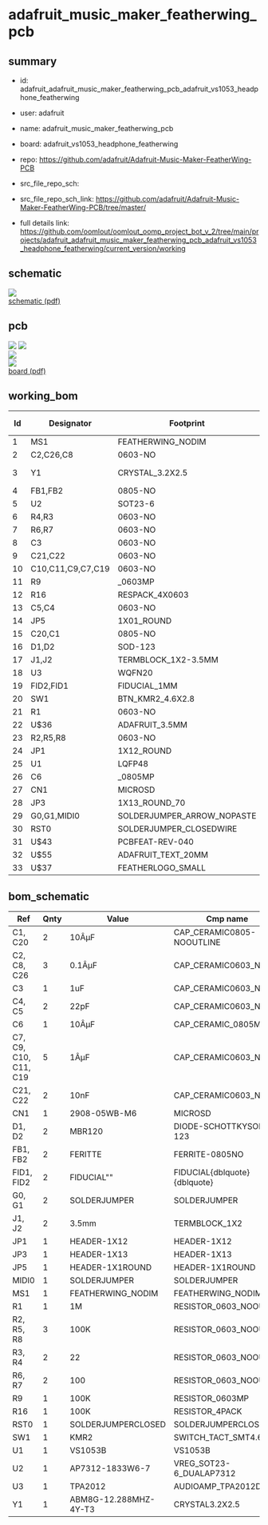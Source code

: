 # adafruit_music_maker_featherwing_pcb
 
## summary 
* id: adafruit_adafruit_music_maker_featherwing_pcb_adafruit_vs1053_headphone_featherwing
* user: adafruit
* name: adafruit_music_maker_featherwing_pcb
* board: adafruit_vs1053_headphone_featherwing
* repo: https://github.com/adafruit/Adafruit-Music-Maker-FeatherWing-PCB



* src_file_repo_sch: 
* src_file_repo_sch_link: https://github.com/adafruit/Adafruit-Music-Maker-FeatherWing-PCB/tree/master/
* full details link: https://github.com/oomlout/oomlout_oomp_project_bot_v_2/tree/main/projects/adafruit_adafruit_music_maker_featherwing_pcb_adafruit_vs1053_headphone_featherwing/current_version/working  

## schematic  
![](working_schematic_600.png)  
[schematic (pdf)](working_schematic.pdf) 






















## pcb  
![](working_3d_600.png) 
![](working_3d_front_600.png)  
![](working_3d_back_600.png)  
![](working_600.png)  
[board (pdf)](working.pdf)  

## working_bom
| Id | Designator | Footprint | Quantity | Designation | Supplier and ref |  | None | 
| --- | --- | --- | --- | --- | --- | --- | --- | 
| 1 | MS1 | FEATHERWING_NODIM | 1 | FEATHERWING_NODIM |  |  | [''] | 
| 2 | C2,C26,C8 | 0603-NO | 3 | 0.1ÂµF |  |  | [''] | 
| 3 | Y1 | CRYSTAL_3.2X2.5 | 1 | ABM8G-12.288MHZ-4Y-T3 |  |  | [''] | 
| 4 | FB1,FB2 | 0805-NO | 2 | FERITTE |  |  | [''] | 
| 5 | U2 | SOT23-6 | 1 | AP7312-1833W6-7 |  |  | [''] | 
| 6 | R4,R3 | 0603-NO | 2 | 22 |  |  | [''] | 
| 7 | R6,R7 | 0603-NO | 2 | 100 |  |  | [''] | 
| 8 | C3 | 0603-NO | 1 | 1uF |  |  | [''] | 
| 9 | C21,C22 | 0603-NO | 2 | 10nF |  |  | [''] | 
| 10 | C10,C11,C9,C7,C19 | 0603-NO | 5 | 1ÂµF |  |  | [''] | 
| 11 | R9 | _0603MP | 1 | 100K |  |  | [''] | 
| 12 | R16 | RESPACK_4X0603 | 1 | 100K |  |  | [''] | 
| 13 | C5,C4 | 0603-NO | 2 | 22pF |  |  | [''] | 
| 14 | JP5 | 1X01_ROUND | 1 |  |  |  | [''] | 
| 15 | C20,C1 | 0805-NO | 2 | 10ÂµF |  |  | [''] | 
| 16 | D1,D2 | SOD-123 | 2 | MBR120 |  |  | [''] | 
| 17 | J1,J2 | TERMBLOCK_1X2-3.5MM | 2 | 3.5mm |  |  | [''] | 
| 18 | U3 | WQFN20 | 1 | TPA2012 |  |  | [''] | 
| 19 | FID2,FID1 | FIDUCIAL_1MM | 2 | FIDUCIAL" |  |  | [''] | 
| 20 | SW1 | BTN_KMR2_4.6X2.8 | 1 | KMR2 |  |  | [''] | 
| 21 | R1 | 0603-NO | 1 | 1M |  |  | [''] | 
| 22 | U$36 | ADAFRUIT_3.5MM | 1 |  |  |  | [''] | 
| 23 | R2,R5,R8 | 0603-NO | 3 | 100K |  |  | [''] | 
| 24 | JP1 | 1X12_ROUND | 1 |  |  |  | [''] | 
| 25 | U1 | LQFP48 | 1 | VS1053B |  |  | [''] | 
| 26 | C6 | _0805MP | 1 | 10ÂµF |  |  | [''] | 
| 27 | CN1 | MICROSD | 1 | 2908-05WB-M6 |  |  | [''] | 
| 28 | JP3 | 1X13_ROUND_70 | 1 |  |  |  | [''] | 
| 29 | G0,G1,MIDI0 | SOLDERJUMPER_ARROW_NOPASTE | 3 |  |  |  | [''] | 
| 30 | RST0 | SOLDERJUMPER_CLOSEDWIRE | 1 |  |  |  | [''] | 
| 31 | U$43 | PCBFEAT-REV-040 | 1 |  |  |  | [''] | 
| 32 | U$55 | ADAFRUIT_TEXT_20MM | 1 |  |  |  | [''] | 
| 33 | U$37 | FEATHERLOGO_SMALL | 1 |  |  |  | [''] | 


## bom_schematic
| Ref | Qnty | Value | Cmp name | Footprint | Description | Vendor | DNP | 
| --- | --- | --- | --- | --- | --- | --- | --- | 
| C1, C20 | 2 | 10ÂµF | CAP_CERAMIC0805-NOOUTLINE | working:0805-NO |  |  |  | 
| C2, C8, C26 | 3 | 0.1ÂµF | CAP_CERAMIC0603_NO | working:0603-NO |  |  |  | 
| C3 | 1 | 1uF | CAP_CERAMIC0603_NO | working:0603-NO |  |  |  | 
| C4, C5 | 2 | 22pF | CAP_CERAMIC0603_NO | working:0603-NO |  |  |  | 
| C6 | 1 | 10ÂµF | CAP_CERAMIC_0805MP | working:_0805MP |  |  |  | 
| C7, C9, C10, C11, C19 | 5 | 1ÂµF | CAP_CERAMIC0603_NO | working:0603-NO |  |  |  | 
| C21, C22 | 2 | 10nF | CAP_CERAMIC0603_NO | working:0603-NO |  |  |  | 
| CN1 | 1 | 2908-05WB-M6 | MICROSD | working:MICROSD |  |  |  | 
| D1, D2 | 2 | MBR120 | DIODE-SCHOTTKYSOD-123 | working:SOD-123 |  |  |  | 
| FB1, FB2 | 2 | FERITTE | FERRITE-0805NO | working:0805-NO |  |  |  | 
| FID1, FID2 | 2 | FIDUCIAL"" | FIDUCIAL{dblquote}{dblquote} | working:FIDUCIAL_1MM |  |  |  | 
| G0, G1 | 2 | SOLDERJUMPER | SOLDERJUMPER | working:SOLDERJUMPER_ARROW_NOPASTE |  |  |  | 
| J1, J2 | 2 | 3.5mm | TERMBLOCK_1X2 | working:TERMBLOCK_1X2-3.5MM |  |  |  | 
| JP1 | 1 | HEADER-1X12 | HEADER-1X12 | working:1X12_ROUND |  |  |  | 
| JP3 | 1 | HEADER-1X13 | HEADER-1X13 | working:1X13_ROUND_70 |  |  |  | 
| JP5 | 1 | HEADER-1X1ROUND | HEADER-1X1ROUND | working:1X01_ROUND |  |  |  | 
| MIDI0 | 1 | SOLDERJUMPER | SOLDERJUMPER | working:SOLDERJUMPER_ARROW_NOPASTE |  |  |  | 
| MS1 | 1 | FEATHERWING_NODIM | FEATHERWING_NODIM | working:FEATHERWING_NODIM |  |  |  | 
| R1 | 1 | 1M | RESISTOR_0603_NOOUT | working:0603-NO |  |  |  | 
| R2, R5, R8 | 3 | 100K | RESISTOR_0603_NOOUT | working:0603-NO |  |  |  | 
| R3, R4 | 2 | 22 | RESISTOR_0603_NOOUT | working:0603-NO |  |  |  | 
| R6, R7 | 2 | 100 | RESISTOR_0603_NOOUT | working:0603-NO |  |  |  | 
| R9 | 1 | 100K | RESISTOR_0603MP | working:_0603MP |  |  |  | 
| R16 | 1 | 100K | RESISTOR_4PACK | working:RESPACK_4X0603 |  |  |  | 
| RST0 | 1 | SOLDERJUMPERCLOSED | SOLDERJUMPERCLOSED | working:SOLDERJUMPER_CLOSEDWIRE |  |  |  | 
| SW1 | 1 | KMR2 | SWITCH_TACT_SMT4.6X2.8 | working:BTN_KMR2_4.6X2.8 |  |  |  | 
| U1 | 1 | VS1053B | VS1053B | working:LQFP48 |  |  |  | 
| U2 | 1 | AP7312-1833W6-7 | VREG_SOT23-6_DUALAP7312 | working:SOT23-6 |  |  |  | 
| U3 | 1 | TPA2012 | AUDIOAMP_TPA2012D2 | working:WQFN20 |  |  |  | 
| Y1 | 1 | ABM8G-12.288MHZ-4Y-T3 | CRYSTAL3.2X2.5 | working:CRYSTAL_3.2X2.5 |  |  |  | 




